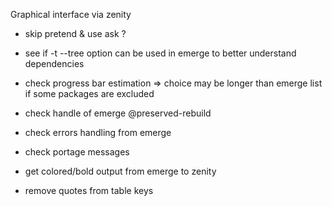 Graphical interface via zenity
- skip pretend & use ask ?

- see if -t --tree option can be used in emerge to better understand dependencies
- check progress bar estimation => choice may be longer than emerge list if some packages are excluded

- check handle of emerge @preserved-rebuild
- check errors handling from emerge
- check portage messages

- get colored/bold output from emerge to zenity

- remove quotes from table keys